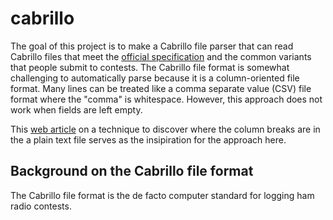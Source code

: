 # cabrillo
The goal of this project is to make a Cabrillo file parser that can read Cabrillo files that meet the
[official specification](https://wwrof.org/cabrillo/cabrillo-v3-header/) and the common variants that
people submit to contests. The Cabrillo file format is somewhat challenging to automatically parse because
it is a column-oriented file format. Many lines can be treated like a comma separate value (CSV) file format
where the "comma" is whitespace. However, this approach does not work when fields are left empty.

This [web article](https://medium.com/dsmli/extracting-tables-from-plain-text-files-statistically-with-numpy-72c1363cf287)
on a technique to discover where the column breaks are in the a plain text file serves as the insipiration
for the approach here.

## Background on the Cabrillo file format

The Cabrillo file format is the de facto computer standard for logging ham radio contests.
